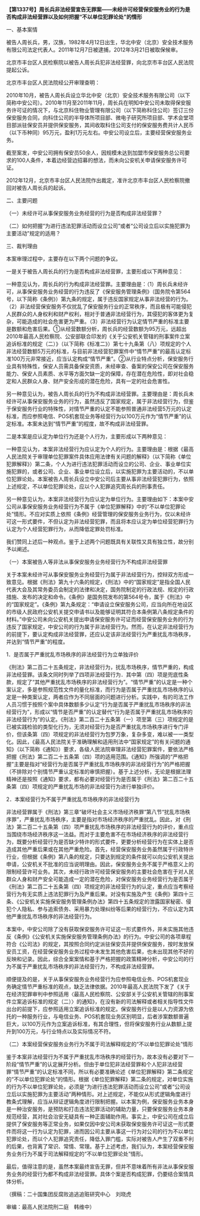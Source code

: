 **【第1337号】周长兵非法经营宣告无罪案——未经许可经营保安服务业的行为是否构成非法经营罪以及如何把握“不以单位犯罪论处”的情形**

一、基本案情

被告人周长兵，男，汉族，1982年4月12日出生，华北中安（北京）安全技术服务有限公司法定代表人。2011年12月7日被逮捕，2012年3月21日被取保候审。

北京市丰台区人民检察院以被告人周长兵犯非法经营罪，向北京市丰台区人民法院提起公诉。

北京市丰台区人民法院经公开审理查明：

2010年10月，被告人周长兵设立华北中安（北京）安全技术服务有限公司（以下简称中安公司）。2010年11月至2011年11月，周长兵在明知中安公司未取得保安服务许可证的情况下，与北京科住物业管理有限公司（以下简称科住公司）签订三份保安服务合同，向科住公司的半导体所项目部、微电子研究所项目部、学术会堂项目部派驻保安员并提供保安服务，其间收取科住公司支付的保安服务费共计人民币（以下币种同）95万元，盈利1万元左右。中安公司设立后，主要经营保安服务业务。

截至案发，中安公司拥有保安员50余人，因规模未达到加盟市保安服务总公司要求的100人条件，本着边经营边招募的想法，而未向公安机关申请保安服务许可证。

2012年12月，北京市丰台区人民法院作出裁定，准许北京市丰台区人民检察院撤回对被告人周长兵的起诉。

二、主要问题

（一）未经许可从事保安服务业务经营的行为是否构成非法经营罪？

（二）如何把握“为进行违法犯罪活动而设立公司”或者“公司设立后以实施犯罪为主要活动”规定的适用？

三、裁判理由

本案审理过程中，主要存在以下两个问题的争议。

一是关于被告人周长兵的行为是否构成非法经营罪，主要形成以下两种意见：

一种意见认为，周长兵的行为构成非法经营罪。主要理由是：（1）周长兵未经许可，从事保安服务业务经营的行为违反了《保安服务管理条例》（国务院令第564号，以下简称《条例》）第九条的规定，属于违反国家规定从事非法经营的行为。（2）非法经营保安服务不仅扰乱了保安服务行业的正常秩序，而且极有可能侵犯人民群众的人身权利和财产权利，相对于普通非法经营行为，其侵犯的客体更为复杂，可能造成的社会危害更为严重。（3）非法经营行为认定情节严重的标准主要是数额和危害后果。①从经营数额分析，周长兵的经营数额为95万元，远超出2010年最高人民检察院、公安部联合印发的《关于公安机关管辖的刑事案件立案追诉标准的规定（二）》（以下简称《标准二》）第七十九条第（八）项规定的个人非法经营数额5万元的标准，与目前非法经营犯罪案件中“情节严重”的最高认定标准100万元非常接近，应当认定构成“情节严重”。②从行业特点分析，保安服务行业具有特殊性，保安人员需具备保安资质，未经审查、备案的保安公司在保安服务能力、保安人员素质、水平等方面欠缺一定的保障，存在潜在危险性，即对社会稳定和人民群众人身、财产安全形成的潜在危险，具有一定的社会危害性。

另一种意见认为，被告人周长兵的行为不构成非法经营罪。主要理由是：周长兵未经许可从事保安服务业务的行为，虽然违反了国家规定，属于非法经营行为，但鉴于保安服务行业的特殊性，对情节严重的认定不能参照普通非法经营5万元的认定标准，而应参照电信、POS机套现业务等经营行为以100万元作为“情节严重”的认定标准。本案未达到“情节严重”的程度，故不构成非法经营罪。

二是本案是应认定为单位行为还是个人行为，主要形成以下两种意见：

一种意见认为，本案非法经营行为应认定为个人的行为。主要理由是：根据《最高人民法院关于审理单位犯罪案件具体应用法律有关问题的解释》（以下简称《单位犯罪解释》）第二条，个人为进行违法犯罪活动而设立的公司、企业、事业单位实施犯罪的，或者公司、企业、事业单位设立后，以实施犯罪为主要活动的，不以单位犯罪论处。本案被告人周长兵设立中安公司后主要从事非法经营犯罪行为，依照上述规定，不以单位犯罪论处，应以个人犯罪追究周长兵的刑事责任。

另一种意见认为，本案非法经营行为应认定为单位行为。主要理由如下：本案中安公司从事保安服务业务经营行为不属于《单位犯罪解释》中的“不以单位犯罪论处”情形。不应对实质上依照《条例》经营管理的保安服务业务行为，仅以未经许可这一形式要件，不但认定为非法经营犯罪，而且将本应认定为单位经营犯罪行为认定为个人经营犯罪行为，从而降低定罪处罚标准。

我们赞同上述后一种观点。鉴于上述两个问题既具有关联性又具有独立性，故分别予以阐述。

（一）本案被告人等非法从事保安服务业务经营行为不构成非法经营罪

关于本案未经许可从事保安服务业务经营行为属于非法经营行为，控辩双方形成一致意见。根据《刑法》第九十六条的规定，《刑法》中的“国家规定”是指全国人民代表大会及其常务委员会制定的法律和决定，国务院制定的行政法规、规定的行政措施、发布的决定和命令。《条例》是国务院发布的第564号令，属于《刑法》中的“国家规定”。《条例》第九条规定：“申请设立保安服务公司，应当向所在地设区的市级人民政府公安机关提交申请书以及能够证明其符合本条例第八条规定条件的材料。”中安公司未向公安机关提出申请保安服务许可证而经营保安服务业务的行为违反了国家规定，中安公司的行为属于非法经营行为。然而，在认定非法经营行为的前提下，要认定构成非法经营罪，还应认定该非法经营行为严重扰乱市场秩序，并达到“情节严重”的程度。

1．是否属于严重扰乱市场秩序的非法经营行为立单独评价

《刑法》第二百二十五条规定，非法经营行为，扰乱市场秩序，情节严重的，构成非法经营罪。该条文同时列举了四项非法经营行为．其中第（四）项是兜底性条款，规定了“其他严重扰乱市场秩序的非法经营行为”。“情节严重”的认定是一种个案认定，多是参照规范性文件的量化标准，而行为是否属于严重扰乱市场秩序的认定是一种类案认定，两者应作为不同层面的问题进行分析。实践中，有的司法工作人员习惯于按照个案中具体数额多少认定“行为是否属于严重扰乱市场秩序的非法经营行为”，形成以“情节是否严重”的认定替代“行为是否属于严重扰乱市场秩序的非法经营行为”的认定。《刑法》第二百二十五条第（一）项至第（三）项规定的是已被实践检验的类型化行为，无须对经营行为是否严重扰乱市场秩序进行专门评价，但该条第（四）项规定的非法经营行为包罗万象，复杂多变，难以被一一类型化。因此，《最高人民法院关于准确理解和适用刑法中“国家规定”的有关问题的通知》（以下简称《通知》）要求，各级人民法院审理非法经营犯罪案件，要依法严格把握《刑法》第二百二十五条第（四）项的适用范围。《通知》所强调的“严格把握”主要是指对“经营行为是否属于严重扰乱市场秩序的非法经营行为”的严格把握（不排除对个别情节严重认定标准的审慎把握）。基于上述分析，无论是根据法理精神还是按照《通知》要求，都有必要对经营行为是否属于《刑法》第二百二十五条第（四）项规定的严重扰乱市场的非法经营行为进行单独评价。

2．本案经营行为不属于严重扰乱市场秩序的非法经营行为

非法经营罪属于《刑法》第三章“破坏社会主义市场经济秩罪”第八节“扰乱市场秩序罪”，严重扰乱市场秩序，主要是指对市场经济秩序的严重扰乱。因此，对《刑法》第二百二十五条第（四）项严重扰乱市场秩序的非法经营行为的评价，重点应当围绕市场经济秩序这一法益。而对于主要危害不在市场经济秩序的非法经营行为，既要分析经营行为是否缺少特许的形式要件，更要分析经营行为在实体上是否造成其他严重后果或在其他严重危险。首先，经营保安服务业务虽然属于行政特许行业，但根据《条例》第八条的规定，只要达到规定的条件就可以向公安机关提出申请，公安机关不批准的应当说明理由。因此，保安服务业务不属于严格意义上的限制经营许可业务。其次，未经行政许可经营保安服务的主要社会危害在于对人民群众人身和财产安全可能造成一定的潜在危险，对保安服务业务经营行为是否属于《刑法》第二百二十五条第（四）项规定的非法经营行为的认定，重点应当考察经营行为有无实质上违法犯罪行为及严重后果。对没有实施及产生《条例》第四十三条、《公安机关实施保安服务管理条例办法》第四十五条规定的泄露国家秘密、侵犯个人隐私、参与追索债务、采用暴力处理纠纷等后果的经营行为，不应认定为其他严重扰乱市场秩序的非法经营行为。

本案中，中安公司除了没有获取保安服务许可证这一形式要件外，并未实施其他违反《条例》《公安机关实施保安服务管理条例办法》的行为。中安公司的各项章程符合《公司法》的规定，其按照合同约定派驻保安员并提供保安服务，按时发放保安员工资，在经营保安服务业务过程中未发生其他危害后果，也未出现其他不好的反映和记录。因此，综合全案案情和基于严格把握的政策精神分析，中安公司的行为不属于严重扰乱市场秩序的非法经营行为，不构成非法经营罪。

顺便提及的是，关于从事保安服务业务经营行为应参照电信业务、POS机套现业务确定情节严重标准的观点，缺乏法律依据。2010年最高人民法院下发了《关于在经济犯罪审判中参照适用〈最高人民检察院、公安部关于公安机关管辖的刑事案件立案追诉标准的规定（二）〉的通知》，在没有新的司法解释或者相关指导性文件出台的前提下，应参照适用立案追诉标准的规定。保安服务行业是以人力资源为依托的一种服务行业，与电信业务、POS机套现业务区别明显，后者涉案数额普遍巨大，以100万元作为立案追诉标准，有其合理性，但将保安服务行业从数额上提升到100万元，与行业特点以及实际情况不符。

（二）本案经营保安服务业务行为不属于司法解释规定的“不以单位犯罪论处”情形

鉴于本案非法经营行为不属于严重扰乱市场秩序的经营行为，故本没有必要对下一阶段“情节严重”的认定展开分析。但由于单位犯非法经营罪和个人犯非法经营罪“情节严重”的认定标准不同，所以有必要准确论述《单位犯罪解释》第二条规定的“不以单位犯罪论处”的情形。根据《单位犯罪解释》第二条的规定，对单位实施的行为不以单位犯罪论处，必须是“为进行违法犯罪活动而设立公司”或者“公司设立后以实施犯罪为主要活动”两种情形。对上述规定，不能仅从形式逻辑角度进行教条式理解，应当从辩证逻辑角度进行限制把握。以本案为例，保安服务业务本身是一种治安服务，是预防和打击违法犯罪活动的辅助力量，只要保安服务业务本身规范经营，其对社会治安无疑具有一种正面辅助作用。事实上，中安公司在成立后提供了保安服务等正常业务，如果仅因中安公司未获取保安服务许可证这一形式要件而将这一行为认定为犯罪，进而因公司主要从事这一行为对公司的行为不以单位犯罪论处，而以个人犯罪追究责任，降低入罪门槛，实际对被告人产生了双重不利的后果，也背离了常识、常情、常理。基于上述考虑，我们认为，本案经营保安服务业务行为不属于司法解释规定的“不以单位犯罪论处”情形。

最后，值得注意的是，虽然本案最终宣告无罪，但并不意味着所有非法从事保安服务业务的经营行为都不构成非法经营罪。具体个案是否构成犯罪，仍要结合案情具体分析。

（撰稿：二十国集团反腐败追逃追赃研究中心　刘晓虎

审编：最高人民法院刑二庭　韩维中）